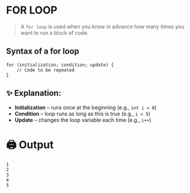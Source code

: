 # **FOR LOOP**
> A `for loop` is used when you know in advance how many times you want to run a block of code.

##  **Syntax of a for loop**
```
for (initialization; condition; update) {
    // Code to be repeated
}
```

## **✨ Explanation:** 
* **Initialization** – runs once at the beginning (e.g., `int i = 0`)
* **Condition** – loop runs as long as this is true (e.g., `i < 5`)
* **Update** – changes the loop variable each time (e.g., `i++`)

# **🖨️ Output**

```
1
2
3
4
5
```